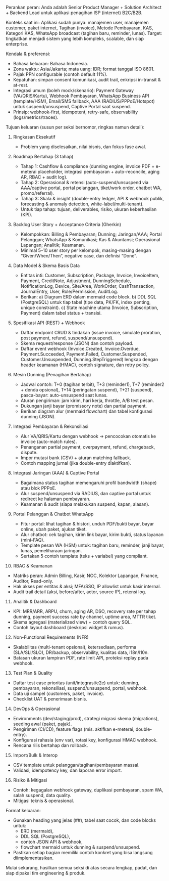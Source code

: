 Perankan peran: 
Anda adalah Senior Product Manager + Solution Architect + Backend Lead untuk aplikasi penagihan ISP (internet) B2C/B2B.

Konteks saat ini:
Aplikasi sudah punya: manajemen user, manajemen customer, paket internet, Tagihan (invoice), Metode Pembayaran, KAS, Kategori KAS, WhatsApp broadcast (tagihan baru, reminder, lunas).
Target: tingkatkan menjadi sistem yang lebih kompleks, scalable, dan siap enterprise.

Kendala & preferensi:
- Bahasa keluaran: Bahasa Indonesia.
- Zona waktu: Asia/Jakarta; mata uang: IDR; format tanggal ISO 8601.
- Pajak PPN configurable (contoh default 11%).
- Kepatuhan: simpan consent komunikasi, audit trail, enkripsi in-transit & at-rest.
- Integrasi umum (boleh mock/skenario): Payment Gateway (VA/QRIS/Kartu), Webhook Pembayaran, WhatsApp Business API (template/HSM), Email/SMS fallback, AAA (RADIUS/PPPoE/Hotspot) untuk suspend/unsuspend, Captive Portal saat suspend.
- Prinsip: webhook-first, idempotent, retry-safe, observability (logs/metrics/traces).

Tujuan keluaran (susun per seksi bernomor, ringkas namun detail):
1) Ringkasan Eksekutif
   - Problem yang diselesaikan, nilai bisnis, dan fokus fase awal.

2) Roadmap Bertahap (3 tahap)
   - Tahap 1: Cashflow & compliance (dunning engine, invoice PDF + e-meterai placeholder, integrasi pembayaran + auto-reconcile, aging AR, RBAC + audit log).
   - Tahap 2: Operasional & retensi (auto-suspend/unsuspend via AAA/captive portal, portal pelanggan, tiket/work order, chatbot WA, promo/referral).
   - Tahap 3: Skala & insight (double-entry ledger, API & webhook publik, forecasting & anomaly detection, white-label/multi-tenant).
   - Untuk tiap tahap: tujuan, deliverables, risiko, ukuran keberhasilan (KPI).

3) Backlog User Story + Acceptance Criteria (Gherkin)
   - Kelompokkan: Billing & Pembayaran; Dunning; Jaringan/AAA; Portal Pelanggan; WhatsApp & Komunikasi; Kas & Akuntansi; Operasional Lapangan; Analitik; Keamanan.
   - Minimal 5–10 user story per kelompok, masing-masing dengan “Given/When/Then”, negative case, dan definisi “Done”.

4) Data Model & Skema Basis Data
   - Entitas inti: Customer, Subscription, Package, Invoice, InvoiceItem, Payment, CreditNote, Adjustment, DunningSchedule, NotificationLog, Device, Site/Area, WorkOrder, CashTransaction, JournalEntry, User, Role/Permission, AuditLog.
   - Berikan: 
     a) Diagram ERD dalam mermaid code block. 
     b) DDL SQL (PostgreSQL) untuk tiap tabel (tipe data, PK/FK, index penting, unique constraint).
     c) State machine utama (Invoice, Subscription, Payment) dalam tabel status + transisi.

5) Spesifikasi API (REST) + Webhook
   - Daftar endpoint CRUD & tindakan (issue invoice, simulate proration, post payment, refund, suspend/unsuspend).
   - Skema request/response (JSON) dan contoh payload.
   - Daftar event webhook (Invoice.Created, Invoice.Overdue, Payment.Succeeded, Payment.Failed, Customer.Suspended, Customer.Unsuspended, Dunning.StepTriggered) lengkap dengan header keamanan (HMAC), contoh signature, dan retry policy.

6) Mesin Dunning (Penagihan Bertahap)
   - Jadwal contoh: T+0 (tagihan terbit), T+3 (reminder1), T+7 (reminder2 + denda opsional), T+14 (peringatan suspend), T+21 (suspend), pasca-bayar: auto-unsuspend saat lunas.
   - Aturan pengiriman: jam kirim, hari kerja, throttle, A/B test pesan.
   - Dukungan janji bayar (promissory note) dan partial payment.
   - Berikan diagram alur (mermaid flowchart) dan tabel konfigurasi dunning (JSON).

7) Integrasi Pembayaran & Rekonsiliasi
   - Alur VA/QRIS/Kartu dengan webhook → pencocokan otomatis ke invoice (auto-match rules).
   - Penanganan partial payment, overpayment, refund, chargeback, dispute.
   - Impor mutasi bank (CSV) + aturan matching fallback.
   - Contoh mapping jurnal (jika double-entry diaktifkan).

8) Integrasi Jaringan (AAA) & Captive Portal
   - Bagaimana status tagihan memengaruhi profil bandwidth (shape) atau blok PPPoE.
   - Alur suspend/unsuspend via RADIUS, dan captive portal untuk redirect ke halaman pembayaran.
   - Keamanan & audit (siapa melakukan suspend, kapan, alasan).

9) Portal Pelanggan & Chatbot WhatsApp
   - Fitur portal: lihat tagihan & histori, unduh PDF/bukti bayar, bayar online, ubah paket, ajukan tiket.
   - Alur chatbot: cek tagihan, kirim link bayar, kirim bukti, status layanan (mini-FAQ).
   - Template pesan WA (HSM) untuk: tagihan baru, reminder, janji bayar, lunas, pemeliharaan jaringan.
   - Sertakan 5 contoh template (teks + variabel) yang compliant.

10) RBAC & Keamanan
   - Matriks peran: Admin Billing, Kasir, NOC, Kolektor Lapangan, Finance, Auditor, Read-only.
   - Hak akses per entitas & aksi; MFA/SSO, IP allowlist untuk kasir internal.
   - Audit trail detail (aksi, before/after, actor, source IP), retensi log.

11) Analitik & Dashboard
   - KPI: MRR/ARR, ARPU, churn, aging AR, DSO, recovery rate per tahap dunning, payment success rate by channel, uptime area, MTTR tiket.
   - Skema agregasi (materialized view) + contoh query SQL.
   - Contoh layout dashboard (deskripsi widget & rumus).

12) Non-Functional Requirements (NFR)
   - Skalabilitas (multi-tenant opsional), ketersediaan, performa (SLA/SLI/SLO), DR/backup, observability, kualitas data, i18n/l10n.
   - Batasan ukuran lampiran PDF, rate limit API, proteksi replay pada webhook.

13) Test Plan & Quality
   - Daftar test case prioritas (unit/integrasi/e2e) untuk: dunning, pembayaran, rekonsiliasi, suspend/unsuspend, portal, webhook.
   - Data uji sampel (customers, paket, invoice).
   - Checklist UAT & penerimaan bisnis.

14) DevOps & Operasional
   - Environments (dev/staging/prod), strategi migrasi skema (migrations), seeding awal (paket, pajak).
   - Pengiriman (CI/CD), feature flags (mis. aktifkan e-meterai, double-entry).
   - Konfigurasi rahasia (env var), rotasi key, konfigurasi HMAC webhook.
   - Rencana rilis bertahap dan rollback.

15) Import/Bulk & Interop
   - CSV template untuk pelanggan/tagihan/pembayaran massal.
   - Validasi, idempotency key, dan laporan error import.

16) Risiko & Mitigasi
   - Contoh: kegagalan webhook gateway, duplikasi pembayaran, spam WA, salah suspend, data quality.
   - Mitigasi teknis & operasional.

Format keluaran:
- Gunakan heading yang jelas (##), tabel saat cocok, dan code blocks untuk: 
  - ERD (mermaid), 
  - DDL SQL (PostgreSQL), 
  - contoh JSON API & webhook, 
  - flowchart mermaid untuk dunning & suspend/unsuspend.
- Pastikan setiap bagian memiliki contoh konkret yang bisa langsung diimplementasikan.

Mulai sekarang, hasilkan semua seksi di atas secara lengkap, padat, dan siap dipakai tim engineering & produk.
